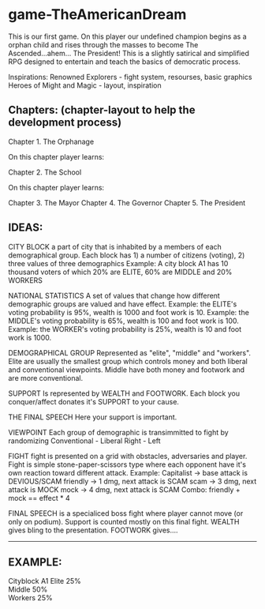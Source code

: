 # game-TheAmericanDream

This is our first game.
On this player our undefined champion begins as a orphan child and rises through the masses to become The Ascended...ahem... The President! This is a slightly satirical and simplified RPG designed to entertain and teach the basics of democratic process. 


Inspirations:
Renowned Explorers        - fight system, resourses, basic graphics
Heroes of Might and Magic - layout, inspiration

Chapters:               (chapter-layout to help the development process)
-------------------------
Chapter 1. The Orphanage


On this chapter player learns:


Chapter 2. The School

On this chapter player learns: 


Chapter 3. The Mayor
Chapter 4. The Governor
Chapter 5. The President


IDEAS:
---------------------------
CITY BLOCK
 a part of city that is inhabited by a members of each demographical group. Each block has 1) a number of citizens (voting), 2) three values of three demographics
Example: A city block A1 has 10 thousand voters of which 20% are ELITE, 60% are MIDDLE and 20% WORKERS
 
NATIONAL STATISTICS
 A set of values that change how different demographic groups are valued and have effect. 
Example: the ELITE's voting probability is 95%, wealth is 1000 and foot work is 10.
Example: the MIDDLE's voting probability is 65%, wealth is 100 and foot work is 100.
Example: the WORKER's voting probability is 25%, wealth is 10 and foot work is 1000.
  
DEMOGRAPHICAL GROUP
 Represented as "elite", "middle" and "workers". Elite are usually the smallest group which controls money and both liberal and conventional viewpoints. Middle have both money and footwork and are more conventional. 
 
 SUPPORT
  Is represented by WEALTH and FOOTWORK. Each block you conquer/affect donates it's SUPPORT to your cause.
 
 THE FINAL SPEECH
  Here your support is important.
 
 VIEWPOINT
  Each group of demographic is transimmitted to fight by randomizing
  Conventional - Liberal
  Right - Left
  
  FIGHT
   fight is presented on a grid with obstacles, adversaries and player. Fight is simple stone-paper-scissors type where each opponent have it's own reaction toward different attack.
Example: Capitalist -> base attack is DEVIOUS/SCAM
          friendly  -> 1 dmg, next attack is SCAM 
          scam      -> 3 dmg, next attack is MOCK
          mock      -> 4 dmg, next attack is SCAM
          Combo: friendly + mock == effect * 4
  
  FINAL SPEECH
   is a specialiced boss fight where player cannot move (or only on podium). Support is counted mostly on this final fight. WEALTH gives bling to the presentation. FOOTWORK gives....
  
  --------------------
  EXAMPLE:
  --------------------
  Cityblock A1
  Elite   25%   
  Middle  50%   
  Workers 25%   
